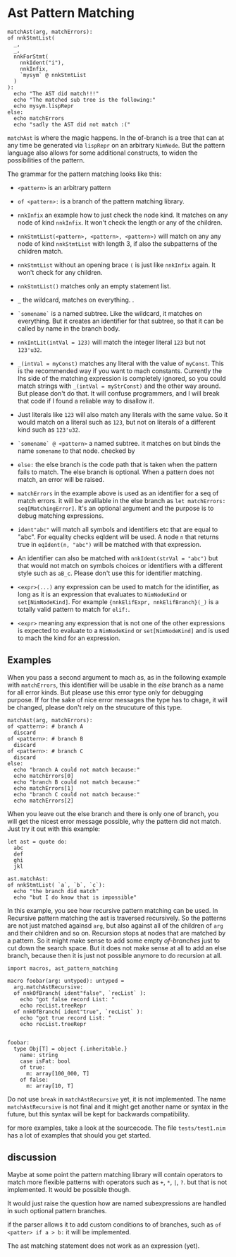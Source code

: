 # Ast Pattern Matching


    matchAst(arg, matchErrors):
    of nnkStmtList(
      _,
      _,
      nnkForStmt(
        nnkIdent("i"),
        nnkInfix,
        `mysym` @ nnkStmtList
      )
    ):
      echo "The AST did match!!!"
      echo "The matched sub tree is the following:"
      echo mysym.lispRepr
    else:
      echo matchErrors
      echo "sadly the AST did not match :("


`matchAst` is where the magic happens. In the of-branch is a tree that
can at any time be generated via `lispRepr` on an arbitrary
`NimNode`. But the pattern language also allows for some additional
constructs, to widen the possibilities of the pattern.


The grammar for the pattern matching looks like this:

  * ``<pattern>`` is an arbitrary pattern

  * ``of <pattern>:`` is a branch of the pattern matching library.

  * ``nnkInfix`` an example how to just check the node kind. It matches
    on any node of kind ``nnkInfix``. It won't check the length or any
    of the children.

  * ``nnkStmtList(<pattern>, <pattern>, <pattern>)`` will match on any
    any node of kind `nnkStmtList` with length 3, if also the
    subpatterns of the children match.

  * ``nnkStmtList`` without an opening brace `(` is just like
    ``nnkInfix`` again. It won't check for any children.

  * ``nnkStmtList()`` matches only an empty statement list.

  * `_` the wildcard, matches on everything.
  .
  * `` `somename` `` is a named subtree. Like the wildcard, it matches
    on everything. But it creates an identifier for that subtree, so that
    it can be called by name in the branch body.

  * ``nnkIntLit(intVal = 123)`` will match the integer literal `123` but
    not ``123'u32``.

  * `_(intVal = myConst)` matches any literal with the value of
    `myConst`. This is the recommended way if you want to mach
    constants. Currently the lhs side of the matching expression is
    completely ignored, so you could match strings with ``_(intVal =
    myStrConst)`` and the other way around. But please don't do
    that. It will confuse programmers, and I will break that code if
    I found a reliable way to disallow it.

  * Just literals like `123` will also match any literals with the
    same value.  So it would match on a literal such as `123`, but not on
    literals of a different kind such as ``123'u32``.

  * `` `somename` @ <pattern> `` a named subtree. it matches on
    _<pattern>_ but binds the name `somename` to that node.
    checked by _<pattern>_

  * ``else:`` the else branch is the code path that is taken when the
    pattern fails to match. The else branch is optional. When a
    pattern does not match, an error will be raised.

  * `matchErrors` in the example above is used as an identifier for a
    seq of match errors. it will be avalilable in the else branch as
    ``let matchErrors: seq[MatchingError]``. It's an optional argument
    and the purpose is to debug matching expressions.

  * ``ident"abc"`` will match all symbols and identifiers etc that are
    equal to "abc". For equality checks eqIdent will be used. A node
    `n` that returns true in ``eqIdent(n, "abc")`` will be matched
    with that expression.

  * An identifier can also be matched with ``nnkIdent(strVal =
    "abc")`` but that would not match on symbols choices or identifiers with a
    different style such as `aB_c`. Please don't use this for
    identifier matching.

  * ``<expr>(...)`` any expression can be used to match for the
    idintifier, as long as it is an expression that evaluates to
    ``NimNodeKind`` or ``set[NimNodeKind]``. For example
    ``{nnkElifExpr, nnkElifBranch}(_)`` is a totally valid pattern to
    match for ``elif:``.

  * ``<expr>`` meaning any expression that is not one of the other
    expressions is expected to evaluate to a ``NimNodeKind`` or
    ``set[NimNodeKind]`` and is used to mach the kind for an expression.

## Examples

When you pass a second argument to mach as, as in the following
example with `matchErrors`, this identifier will be usable in the
_else_ branch as a name for all error kinds. But please use this error
type only for debugging purpose. If for the sake of nice error messages
the type has to chage, it will be changed, please don't rely on
the strucuture of this type.


    matchAst(arg, matchErrors):
    of <pattern>: # branch A
      discard
    of <pattern>: # branch B
      discard
    of <pattern>: # branch C
      discard
    else:
      echo "branch A could not match because:"
      echo matchErrors[0]
      echo "branch B could not match because:"
      echo matchErrors[1]
      echo "branch C could not match because:"
      echo matchErrors[2]


When you leave out the else branch and there is only one of branch,
you will get the nicest error message possible, why the pattern did
not match.  Just try it out with this example:


    let ast = quote do:
      abc
      def
      ghi
      jkl

    ast.matchAst:
    of nnkStmtList( `a`, `b`, `c`):
      echo "the branch did match"
      echo "but I do know that is impossible"


In this example, you see how recursive pattern matching can be used.
In Recursive pattern matching the ast is traversed recursively.  So
the patterns are not just matched againsd `arg`, but also against all
of the children of `arg` and their children and so on.  Recursion
stops at nodes that are matched by a pattern.  So it might make sense
to add some empty _of-branches_ just to cut down the search space.  But
it does not make sense at all to add an else branch, because then it
is just not possible anymore to do recursion at all.


    import macros, ast_pattern_matching

    macro foobar(arg: untyped): untyped =
      arg.matchAstRecursive:
      of nnkOfBranch( ident"false", `recList` ):
        echo "got false record List: "
        echo recList.treeRepr
      of nnkOfBranch( ident"true", `recList` ):
        echo "got true record List: "
        echo recList.treeRepr


    foobar:
      type Obj[T] = object {.inheritable.}
        name: string
        case isFat: bool
        of true:
          m: array[100_000, T]
        of false:
          m: array[10, T]

Do not use `break` in `matchAstRecursive` yet, it is not implemented.
The name `matchAstRecursive` is not final and it might get another
name or syntax in the future, but this syntax will be kept for
backwards compatibility.

for more examples, take a look at the sourcecode. The file
`tests/test1.nim` has a lot of examples that should you get started.

## discussion

Maybe at some point the pattern matching library will contain
operators to match more flexible patterns with operators such as `+`,
`*`, `|`, `?`. but that is not implemented. It would be possible though.

It would just raise the question how are named subexpressions are
handled in such optional pattern branches.

if the parser allows it to add custom conditions to of branches, such
as ``of <patter> if a > b:`` it will be implemented.


The ast matching statement does not work as an expression (yet).
